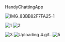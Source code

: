HandyChattingApp


![IMG_83BB82F7FA25-1](https://user-images.githubusercontent.com/70827896/149075507-232071b7-d93a-4abe-a86c-026203dbb1df.jpeg)

![1](https://user-images.githubusercontent.com/70827896/149076687-ce5bac53-a717-4ba8-9e89-70f8b0f831dc.gif) ![2](https://user-images.githubusercontent.com/70827896/149076695-6e339a9f-2d1e-45c3-91f9-01461b095cb4.gif)

![3](https://user-images.githubusercontent.com/70827896/149076885-d826c209-a945-4639-8e63-3c102716af18.gif) ![Uploading 4.gif…]()![5](https://user-images.githubusercontent.com/70827896/149076933-55659f82-c6a1-4b3d-bf4d-58830a51ee87.gif)


